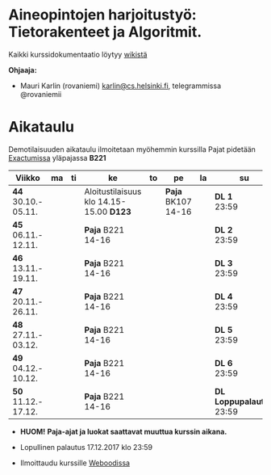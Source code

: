 # Aineopintojen harjoitustyö: Tietorakenteet ja Algoritmit.
Kaikki kurssidokumentaatio löytyy [wikistä](https://github.com/TiraLabra/2017-syksy-periodi-2/wiki)

**Ohjaaja:**
* Mauri Karlin (rovaniemi) karlin@cs.helsinki.fi, telegrammissa @rovaniemii

# Aikataulu

Demotilaisuuden aikataulu ilmoitetaan myöhemmin kurssilla
Pajat pidetään [Exactumissa](http://www.helsinki.fi/teknos/opetustilat/kumpula/gh2b/default.htm) yläpajassa **B221**

| Viikko | ma | ti | ke | to | pe | la | su |
| --- | --- | --- | --- | --- | --- | --- | --- |
| **44**<br>30.10.-<br>05.11. |   |  | Aloitustilaisuus<br>klo 14.15-15.00 **D123**  |  | **Paja** BK107<br>14-16<br> |  |  **DL 1**<br>23:59|
| **45**<br>06.11.-<br>12.11. |  |  | **Paja** B221<br>14-16<br> |  |  |  | **DL 2**<br>23:59 |
| **46**<br>13.11.-<br>19.11. |  |  | **Paja** B221<br>14-16<br> |  |  |  | **DL 3**<br>23:59 |
| **47**<br>20.11.-<br>26.11. |  |  | **Paja** B221<br>14-16<br> |  |  |  | **DL 4**<br>23:59 |
| **48**<br>27.11.-<br>03.12. |  |  | **Paja** B221<br>14-16<br> |  |  |  | **DL 5**<br>23:59 |
| **49**<br>04.12.-<br>10.12. |  |  | **Paja** B221<br>14-16<br> |  |  |  | **DL 6**<br>23:59 |
| **50**<br>11.12.-<br>17.12. |  |  | **Paja** B221<br>14-16<br> |  |  |  | **DL Loppupalautus**<br>23:59 | 

* **HUOM!** **Paja-ajat ja luokat saattavat muuttua kurssin aikana.**

* Lopullinen palautus 17.12.2017 klo 23:59

* Ilmoittaudu kurssille [Weboodissa](https://weboodi.helsinki.fi/hy/opettaptied.jsp?OpetTap=121539272&html=1)
